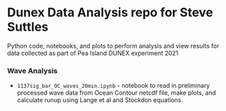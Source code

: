 # Dunex Data Analysis repo for Steve Suttles
Python code, notebooks, and plots to perform analysis and view results for data collected as part of Pea Island DUNEX experiment 2021

### Wave Analysis

* `1137sig_bar_OC_waves_20min.ipynb` - notebook to read in preliminary processed wave data from Ocean Contour netcdf file, make plots, and calculate runup using Lange et al and Stockdon equations.